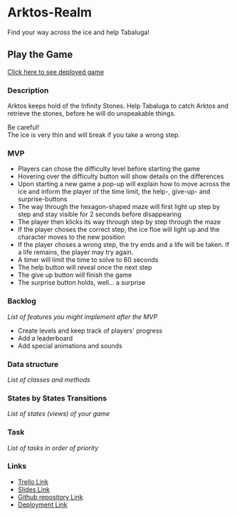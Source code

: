 # Arktos-Realm
Find your way across the ice and help Tabaluga!

## Play the Game 

[Click here to see deployed game](https://princessleia804.github.io/Arktos-Realm/)

### Description
Arktos keeps hold of the Infinity Stones. Help Tabaluga to catch Arktos and retrieve the stones, before he will do unspeakable things.

Be careful!<br>
The ice is very thin and will break if you take a wrong step.


### MVP
- Players can chose the difficulty level before starting the game
- Hovering over the difficulty button will show details on the differences
- Upon starting a new game a pop-up will explain how to move across the ice and inform the player of the time limit, the help-, give-up- and surprise-buttons 
- The way through the hexagon-shaped maze will first light up step by step and stay visible for 2 seconds before disappearing
- The player then klicks its way through step by step through the maze
- If the player choses the correct step, the ice floe will light up and the character moves to the new position
- If the player choses a wrong step, the try ends and a life will be taken. If a life remains, the player may try again.
- A timer will limit the time to solve to 60 seconds
- The help button will reveal once the next step
- The give up button will finish the game
- The surprise button holds, well... a surprise



### Backlog
_List of features you might implement after the MVP_
 - Create levels and keep track of players' progress
 - Add a leaderboard
 - Add special animations and sounds

### Data structure
_List of classes and methods_


### States by States Transitions
_List of states (views) of your game_


### Task
_List of tasks in order of priority_


### Links

- [Trello Link](https://trello.com)
- [Slides Link](http://slides.com)
- [Github repository Link](https://github.com/PrincessLeia804/Arktos-Realm.git)
- [Deployment Link](http://github.com)